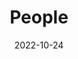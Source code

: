 ---
title: People
date: 2022-10-24

type: landing

sections:
  - block: people
    content:
      title: Organisation
      # Choose which groups/teams of users to display.
      #   Edit `user_groups` in each user's profile to add them to one or more of these groups.
      user_groups:
          - Founding Members
          - Mentors
          - Members
          - Advisors
          - Alumni
      sort_by: Params.last_name
      sort_ascending: true
    design:
      show_interests: false
      show_role: true
      show_social: true
---